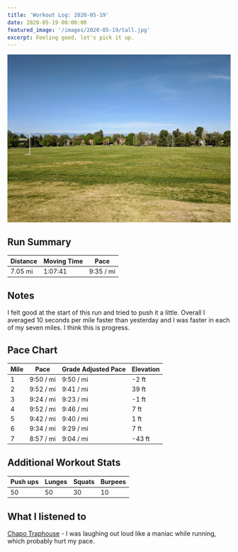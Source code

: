 ```yaml
---
title: 'Workout Log: 2020-05-19'
date: 2020-05-19 00:00:00
featured_image: '/images/2020-05-19/tall.jpg'
excerpt: Feeling good, let's pick it up.
---
```


![](/images/2020-05-19/wide.jpg)


## Run Summary

| Distance   | Moving Time          	| Pace        |
|------------|------------------------|-------------|
| 7.05 mi    | 1:07:41                |   9:35 / mi |

## Notes

I felt good at the start of this run and tried to push it a little. Overall I averaged 10 seconds per mile faster than yesterday and I was faster in each of my seven miles. I think this is progress.

## Pace Chart

| Mile | Pace          	| Grade Adjusted Pace  | Elevation   |
|------|----------------|----------------------|-------------|
| 1    |  9:50 / mi     |  9:50 / mi           | -2 ft       |
| 2    |  9:52 / mi     |  9:41 / mi           | 39 ft       |
| 3    |  9:24 / mi     |  9:23 / mi           | -1 ft       |
| 4    |  9:52 / mi    	|  9:46 / mi           |  7 ft       |
| 5    |  9:42 / mi    	|  9:40 / mi           | 1 ft        |
| 6    |  9:34 / mi    	|  9:29 / mi           |  7 ft       |
| 7    |  8:57 / mi    	|  9:04 / mi           | -43 ft      |

## Additional Workout Stats

| Push ups | Lunges   | Squats  | Burpees   |
|----------|----------|---------|-----------|
| 50       | 50       | 30      | 10        |

## What I listened to
[Chapo Traphouse](https://soundcloud.com/chapo-trap-house/420-white-lines-feat-stavros-halkias-51820) - I was laughing out loud like a maniac while running, which probably hurt my pace.
